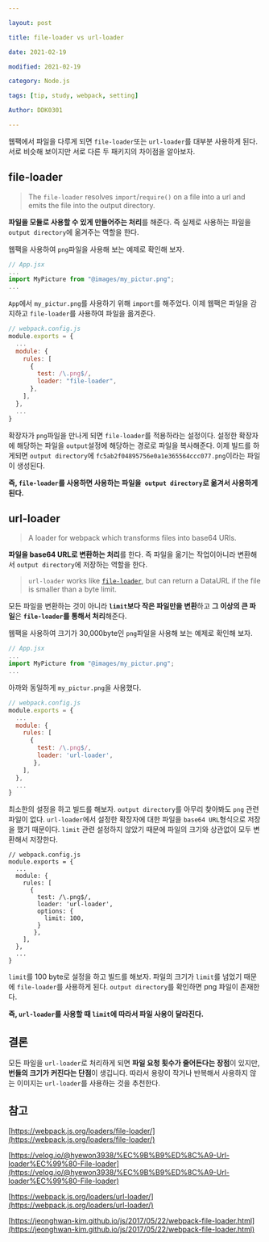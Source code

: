 ```yaml
---

layout: post

title: file-loader vs url-loader

date: 2021-02-19

modified: 2021-02-19

category: Node.js

tags: [tip, study, webpack, setting]

Author: DDK0301

---
```


웹팩에서 파일을 다루게 되면 `file-loader`또는 `url-loader`를 대부분 사용하게 된다. 서로 비슷해 보이지만 서로 다른 두 패키지의 차이점을 알아보자.

## file-loader

> The `file-loader` resolves `import`/`require()` on a file into a url and emits the file into the output directory.

**파일을 모듈로 사용할 수 있게 만들어주는 처리**를 해준다. 즉 실제로 사용하는 파일을 `output directory`에 옮겨주는 역할을 한다.

웹팩을 사용하여 `png`파일을 사용해 보는 예제로 확인해 보자.

```jsx
// App.jsx 
...
import MyPicture from "@images/my_pictur.png";
...
```

`App`에서 `my_pictur.png`를 사용하기 위해 `import`를 해주었다. 이제 웹팩은 파일을 감지하고 `file-loader`를 사용하여 파일을 옮겨준다.

```js
// webpack.config.js
module.exports = {
  ...
  module: {
    rules: [
      {
        test: /\.png$/,
        loader: "file-loader",
      },
    ],
  },
  ...
}
```

확장자가 `png`파일을 만나게 되면 `file-loader`를 적용하라는 설정이다. 설정한 확장자에 해당하는 파일을 `output`설정에 해당하는 경로로 파일을 복사해준다. 이제 빌드를 하게되면 `output directory`에  `fc5ab2f04895756e0a1e365564ccc077.png`이라는 파일이 생성된다.

**즉, `file-loader`를 사용하면 사용하는 파일을` output directory`로 옮겨서 사용하게 된다.**

## url-loader

> A loader for webpack which transforms files into base64 URIs.

**파일을 base64 URL로 변환하는 처리**를 한다. 즉 파일을 옮기는 작업이아니라 변환해서 `output directory`에 저장하는 역할을 한다. 

> `url-loader` works like [`file-loader`](https://webpack.js.org/loaders/file-loader/), but can return a DataURL if the file is smaller than a byte limit.

모든 파일을 변환하는 것이 아니라 **`limit`보다 작은 파일만을 변환**하고 **그 이상의 큰 파일**은 **`file-loader`를 통해서 처리**해준다.

웹팩을 사용하여 크기가 30,000byte인 `png`파일을 사용해 보는 예제로 확인해 보자.

```jsx
// App.jsx 
...
import MyPicture from "@images/my_pictur.png";
...
```
아까와 동일하게 `my_pictur.png`을 사용했다.

```js
// webpack.config.js
module.exports = {
  ...
  module: {
    rules: [
      {
        test: /\.png$/,
        loader: 'url-loader',
       },
    ],
  },
  ...
}
```

최소한의 설정을 하고 빌드를 해보자. `output directory`를 아무리 찾아봐도 `png` 관련 파일이 없다. `url-loader`에서 설정한 확장자에 대한 파일을 `base64 URL`형식으로 저장을 했기 때문이다. `limit` 관련 설정하지 않았기 때문에 파일의 크기와 상관없이 모두 변환해서 저장한다.

```Js
// webpack.config.js
module.exports = {
  ...
  module: {
    rules: [
      {
        test: /\.png$/,
        loader: 'url-loader',
        options: {
          limit: 100,
        }
       },
    ],
  },
  ...
}
```

`limit`를 100 byte로 설정을 하고 빌드를 해보자. 파일의 크기가 `limit`를 넘었기 때문에 `file-loader`를 사용하게 된다. `output directory`를 확인하면 png 파일이 존재한다.

**즉, `url-loader`를 사용할 때 `limit`에 따라서 파일 사용이 달라진다.**

## 결론

모든 파일을 `url-loader`로 처리하게 되면 **파일 요청 횟수가 줄어든다는 장점**이 있지만, **번들의 크기가 커진다는 단점**이 생깁니다. 따라서 용량이 작거나 반복해서 사용하지 않는 이미지는 `url-loader`를 사용하는 것을 추천한다.

## 참고

[https://webpack.js.org/loaders/file-loader/](https://webpack.js.org/loaders/file-loader/)

[https://velog.io/@hyewon3938/%EC%9B%B9%ED%8C%A9-Url-loader%EC%99%80-File-loader](https://velog.io/@hyewon3938/%EC%9B%B9%ED%8C%A9-Url-loader%EC%99%80-File-loader)

[https://webpack.js.org/loaders/url-loader/](https://webpack.js.org/loaders/url-loader/)

[https://jeonghwan-kim.github.io/js/2017/05/22/webpack-file-loader.html](https://jeonghwan-kim.github.io/js/2017/05/22/webpack-file-loader.html)

